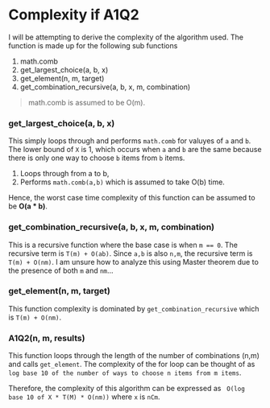 # Complexity if A1Q2

I will be attempting to derive the complexity of the algorithm used. The function is made up for the following sub functions

1. math.comb
2. get_largest_choice(a, b, x)
3. get_element(n, m, target)
4. get_combination_recursive(a, b, x, m, combination)

> math.comb is assumed to be O(m).

### get_largest_choice(a, b, x)

This simply loops through and performs `math.comb` for valuyes of `a` and `b`. The lower bound of `X` is 1, which occurs when `a` and `b` are the same because there is only one way to choose `b` items from `b` items. 
1. Loops through from a to b,
2. Performs `math.comb(a,b)` which is assumed to take O(b) time. 

Hence, the worst case time complexity of this function can be assumed to be **O(a * b)**.

### get_combination_recursive(a, b, x, m, combination)

This is a recursive function where the base case is when `m == 0`. 
The recursive term is `T(m) + O(ab)`. Since `a,b` is also `n,m`, the recursive term is `T(m) + O(nm)`. I am unsure how to analyze this using Master theorem due to the presence of both `m` and `nm`...

### get_element(n, m, target)

This function complexity is dominated by `get_combination_recursive` which is `T(m) + O(nm)`.

### A1Q2(n, m, results)
This function loops through the length of the number of combinations (n,m) and calls `get_element`. The complexity of the for loop can be thought of as `log base 10 of the number of ways to choose n items from m items`.

Therefore, the complexity of this algorithm can be expressed as 
` O(log base 10 of X * T(M) * O(nm))` where `x` is `nCm`.
